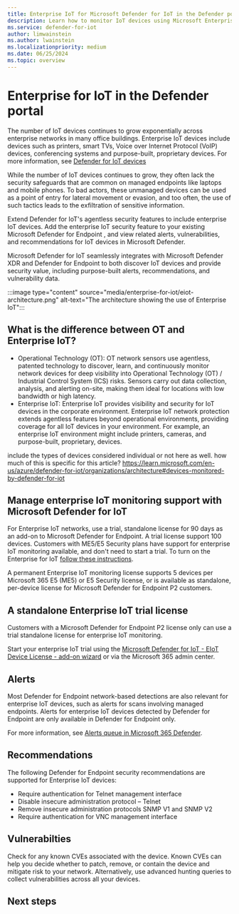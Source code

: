 ```yaml
---
title: Enterprise IoT for Microsoft Defender for IoT in the Defender portal
description: Learn how to monitor IoT devices using Microsoft Enterprise Defender for IoT in the Microsoft Defender portal.
ms.service: defender-for-iot
author: limwainstein
ms.author: lwainstein
ms.localizationpriority: medium
ms.date: 06/25/2024
ms.topic: overview
---
```


# Enterprise for IoT in the Defender portal
<!-- this should probably be divided into 2 articles - 1 overview, 2 how to -->
The number of IoT devices continues to grow exponentially across enterprise networks in many office buildings. Enterprise IoT devices include devices such as printers, smart TVs, Voice over Internet Protocol (VoIP) devices, conferencing systems and purpose-built, proprietary devices. For more information, see [Defender for IoT devices](billing#defender-for-iot-devices) <!-- do we have an equivalent to this?-->

While the number of IoT devices continues to grow, they often lack the security safeguards that are common on managed endpoints like laptops and mobile phones. To bad actors, these unmanaged devices can be used as a point of entry for lateral movement or evasion, and too often, the use of such tactics leads to the exfiltration<!-- should this be changed to hacking / exposure/ stealing / leaking --> of sensitive information.

Extend Defender for IoT's agentless<!-- I presume this is different in Defender and does use agents --> security features to include enterprise IoT devices. Add the enterprise IoT security feature to your existing Microsoft Defender for Endpoint <!-- license? or remove to your?-->, and view related alerts, vulnerabilities, and recommendations for IoT devices in Microsoft Defender.

Microsoft Defender for IoT seamlessly integrates with Microsoft Defender XDR<!-- remove XDR?--> and Defender for Endpoint to both discover IoT devices and provide security value, including purpose-built alerts, recommendations, and vulnerability data.
<!-- I dont know if this image is still appropriate? -->
:::image type="content" source="media/enterprise-for-iot/eiot-architecture.png" alt-text="The architecture showing the use of Enterprise IoT":::

## What is the difference between OT and Enterprise IoT?

- Operational Technology (OT): OT network sensors use agentless, patented technology to discover, learn, and continuously monitor network devices for deep visibility into Operational Technology (OT) / Industrial Control System (ICS) risks. Sensors carry out data collection, analysis, and alerting on-site, making them ideal for locations with low bandwidth or high latency.
- Enterprise IoT: Enterprise IoT provides visibility and security for IoT devices in the corporate environment.
Enterprise IoT network protection extends agentless features beyond operational environments, providing coverage for all IoT devices in your environment. For example, an enterprise IoT environment might include printers, cameras, and purpose-built, proprietary, devices.

include the types of devices considered individual or not here as well. how much of this is specific for this article?
https://learn.microsoft.com/en-us/azure/defender-for-iot/organizations/architecture#devices-monitored-by-defender-for-iot

## Manage enterprise IoT monitoring support with Microsoft Defender for IoT

For Enterprise IoT networks, use a trial, standalone license for 90 days as an add-on to Microsoft Defender for Endpoint<!--?-->. A trial license support 100 devices.
Customers with ME5/E5 Security plans have support for enterprise IoT monitoring available, and don't need to start a trial. To turn on the Enterprise for IoT [follow these instructions](enterprise-for-iot-get-started#turn-on-enterprise-iot-monitoring).

A permanent Enterprise IoT monitoring license supports 5 devices per Microsoft 365 E5 (ME5) or E5 Security license, or is available as standalone, per-device license for Microsoft Defender for Endpoint P2 customers.

## A standalone Enterprise IoT trial license

Customers with a Microsoft Defender for Endpoint P2 license only can use a trial standalone license for enterprise IoT monitoring.

Start your enterprise IoT trial using the [Microsoft Defender for IoT - EIoT Device License - add-on wizard](https://signup.microsoft.com/get-started/signup?products=b2f91841-252f-4765-94c3-75802d7c0ddb&ali=1&bac=1) or via the Microsoft 365 admin center. <!-- is this correct?-->

## Alerts
<!-- here Enterprise was written with a capital and I have lowered that-->
Most Defender for Endpoint network-based detections are also relevant for enterprise IoT devices, such as alerts for scans involving managed endpoints. Alerts for enterprise IoT devices detected by Defender for Endpoint are only available in Defender for Endpoint only<!-- where are they now available? -->.

For more information, see [Alerts queue in Microsoft 365 Defender](defender-endpoint/alerts-queue). <!-- should this be changed? what alternatives are there? also change to in Microsoft Defender portal? Amit-->

## Recommendations

The following Defender for Endpoint security recommendations are supported for Enterprise IoT devices:

- Require authentication for Telnet management interface
- Disable insecure administration protocol – Telnet
- Remove insecure administration protocols SNMP V1 and SNMP V2
- Require authentication for VNC management interface

## Vulnerabilties

Check for any known CVEs associated with the device. Known CVEs can help you decide whether to patch, remove, or contain the device and mitigate risk to your network. Alternatively, use advanced hunting queries to collect vulnerabilities across all your devices.

## Next steps
